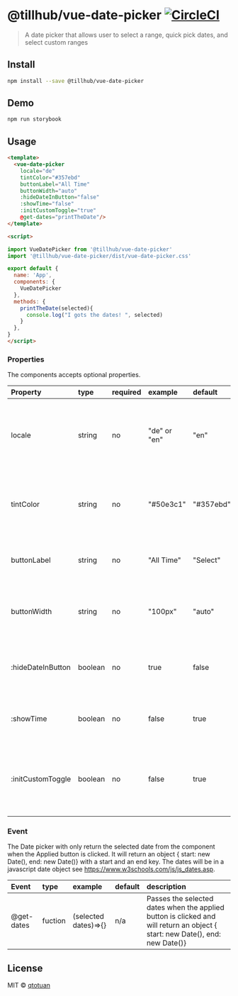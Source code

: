 # @tillhub/vue-date-picker [![CircleCI](https://circleci.com/gh/tillhub/vue-date-picker/tree/master.svg?style=svg)](https://circleci.com/gh/tillhub/vue-date-picker/tree/master)
> A date picker that allows user to select a range, quick pick dates, and select custom ranges

## Install

```bash
npm install --save @tillhub/vue-date-picker
```

## Demo

```bash
npm run storybook
```

## Usage

```html
<template>
  <vue-date-picker
    locale="de"
    tintColor="#357ebd"
    buttonLabel="All Time"
    buttonWidth="auto"
    :hideDateInButton="false"
    :showTime="false"
    :initCustomToggle="true"
    @get-dates="printTheDate"/>
</template>

<script>

import VueDatePicker from '@tillhub/vue-date-picker'
import '@tillhub/vue-date-picker/dist/vue-date-picker.css'

export default {
  name: 'App',
  components: {
    VueDatePicker
  },
  methods: {
    printTheDate(selected){
      console.log("I gots the dates! ", selected)
    }
  },
}
</script>
```

### Properties

The components accepts optional properties.

| Property          | type    | required | example      | default   | description                                                                |
|:------------------|:--------|:---------|:-------------|:----------|:---------------------------------------------------------------------------|
| locale            | string  | no       | "de" or "en" | "en"      | Currently only German and English is supported. Only 'de' and 'en '        |
| tintColor         | string  | no       | "#50e3c1"    | "#357ebd" | This allows customized color of the highlighted date range on the calender |
| buttonLabel       | string  | no       | "All Time"   | "Select"  | Customized Button Lable to override default                                |
| buttonWidth       | string  | no       | "100px"      | "auto"    | Overrides the button width, but default it adjust to content               |
| :hideDateInButton | boolean | no       | true         | false     | Overrides the applied date being showed in place of Button label           |
| :showTime         | boolean | no       | false        | true      | Overrides the time being shown next to the date                            |
| :initCustomToggle | boolean | no       | false        | true      | Activates or de-activate Custom toggle at the bottom on inital open        |

### Event

The Date picker with only return the selected date from the component when the Applied button is clicked. It will return an object { start: new Date(), end: new Date()} with a start and an end key. The dates will be in a javascript date object see https://www.w3schools.com/js/js_dates.asp.

| Event      | type    | example              | default | description                                                                                                                   |
|:-----------|:--------|:---------------------|:--------|:------------------------------------------------------------------------------------------------------------------------------|
| @get-dates | fuction | (selected dates)=>{} | n/a     | Passes the selected dates when the applied button is clicked and will return an object  { start: new Date(), end: new Date()} |

## License

MIT © [qtotuan](https://github.com/qtotuan)
